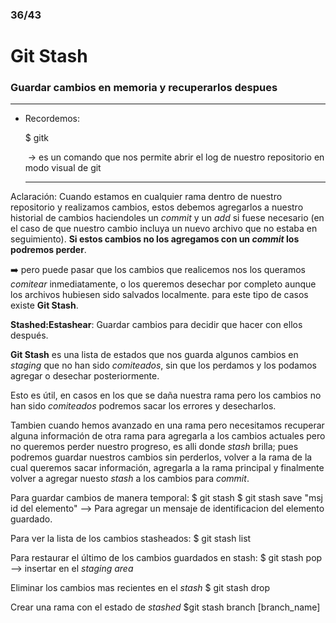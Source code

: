 ### 36/43

# Git Stash

### Guardar cambios en memoria y recuperarlos despues

__________

* Recordemos:

  $ gitk

  ​	-> es un comando que nos permite abrir el log de nuestro repositorio en modo visual de git

  _____________

Aclaración: Cuando estamos en cualquier rama dentro de nuestro repositorio y realizamos cambios, estos debemos agregarlos a nuestro historial de cambios haciendoles un *commit* y un *add* si fuese necesario (en el caso de que nuestro cambio incluya un nuevo archivo que no estaba en seguimiento). **Si estos cambios no los agregamos con un *commit* los podremos perder**.

:arrow_right: pero puede pasar que los cambios que realicemos nos los queramos *comitear* inmediatamente, o los queremos desechar por completo aunque los archivos hubiesen sido salvados localmente. para este tipo de casos existe **Git Stash**.

**Stashed:Estashear**: Guardar cambios para decidir que hacer con ellos después.

**Git Stash** es una lista de estados que nos guarda algunos cambios en *staging* que no han sido *comiteados*, sin que los perdamos y los podamos agregar o desechar posteriormente.

Esto es útil, en casos en los que se daña nuestra rama pero los cambios no han sido *comiteados* podremos sacar los errores y desecharlos. 

Tambien cuando hemos avanzado en una rama pero necesitamos recuperar alguna información de otra rama para agregarla a los cambios actuales pero no queremos perder nuestro progreso, es alli donde *stash* brilla; pues podremos guardar nuestros cambios sin perderlos, volver a la rama de la cual queremos sacar información, agregarla a la rama principal y finalmente volver a agregar nuesto *stash* a los cambios para *commit*.

Para guardar cambios de manera temporal:
$ git stash
$ git stash save "msj id del elemento" --> Para agregar un mensaje de identificacion del elemento guardado.

Para ver la lista de los cambios stasheados:
$ git stash list

Para restaurar el último de los cambios guardados en stash:
$ git stash pop --> insertar en el *staging area*

Eliminar los cambios mas recientes en el *stash*
$ git stash drop

Crear una rama con el estado de *stashed*
$git stash branch [branch_name]











